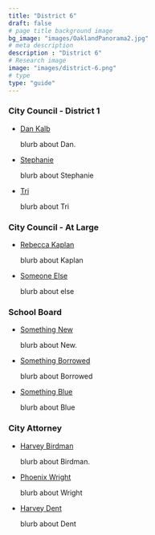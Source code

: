```yaml
---
title: "District 6"
draft: false
# page title background image
bg_image: "images/OaklandPanorama2.jpg"
# meta description
description : "District 6"
# Research image
image: "images/district-6.png"
# type
type: "guide"
---
```


### City Council - District 1
- [Dan Kalb](/candidates/dan-kalb)

  blurb about Dan.

- [Stephanie](/candidates/invalid)

  blurb about Stephanie

- [Tri](/candidates/invalid)

  blurb about Tri

### City Council - At Large
- [Rebecca Kaplan](/candidates/invalid)

  blurb about Kaplan

- [Someone Else](/candidates/invalid)

  blurb about else

### School Board
- [Something New](/candidates/dan-kalb)

  blurb about New.

- [Something Borrowed](/candidates/invalid)

  blurb about Borrowed

- [Something Blue](/candidates/invalid)

  blurb about Blue

### City Attorney
- [Harvey Birdman](/candidates/dan-kalb)

  blurb about Birdman.

- [Phoenix Wright](/candidates/invalid)

  blurb about Wright

- [Harvey Dent](/candidates/invalid)

  blurb about Dent